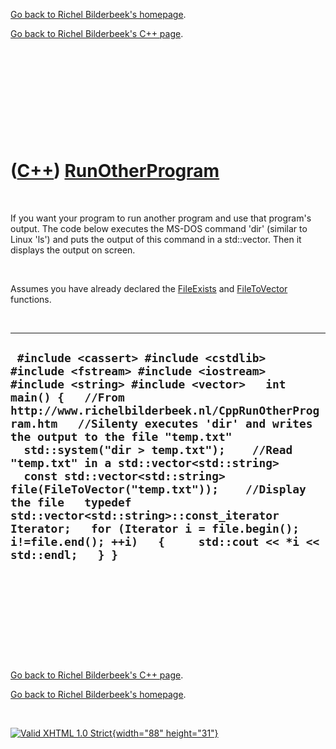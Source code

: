 [Go back to Richel Bilderbeek's homepage](index.htm).

[Go back to Richel Bilderbeek's C++ page](Cpp.htm).

 

 

 

 

 

([C++](Cpp.htm)) [RunOtherProgram](CppRunOtherProgram.htm)
==========================================================

 

If you want your program to run another program and use that program's
output. The code below executes the MS-DOS command 'dir' (similar to
Linux 'ls') and puts the output of this command in a std::vector. Then
it displays the output on screen.

 

Assumes you have already declared the [FileExists](CppFileExists.htm)
and [FileToVector](CppFileToVector.htm) functions.

 

  ---------------------------------------------------------------------------------------------------------------------------------------------------------------------------------------------------------------------------------------------------------------------------------------------------------------------------------------------------------------------------------------------------------------------------------------------------------------------------------------------------------------------------------------------------------------------------------------------------------------------
  ` #include <cassert> #include <cstdlib> #include <fstream> #include <iostream> #include <string> #include <vector>   int main() {   //From http://www.richelbilderbeek.nl/CppRunOtherProgram.htm   //Silenty executes 'dir' and writes the output to the file "temp.txt"   std::system("dir > temp.txt");    //Read "temp.txt" in a std::vector<std::string>   const std::vector<std::string> file(FileToVector("temp.txt"));    //Display the file   typedef std::vector<std::string>::const_iterator Iterator;   for (Iterator i = file.begin(); i!=file.end(); ++i)   {     std::cout << *i << std::endl;   } }`
  ---------------------------------------------------------------------------------------------------------------------------------------------------------------------------------------------------------------------------------------------------------------------------------------------------------------------------------------------------------------------------------------------------------------------------------------------------------------------------------------------------------------------------------------------------------------------------------------------------------------------

 

 

 

 

 

[Go back to Richel Bilderbeek's C++ page](Cpp.htm).

[Go back to Richel Bilderbeek's homepage](index.htm).

 

[![Valid XHTML 1.0 Strict](valid-xhtml10.png){width="88"
height="31"}](http://validator.w3.org/check?uri=referer)

